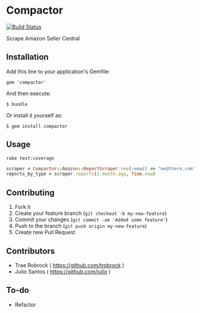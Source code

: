 # Compactor

[![Build Status](https://secure.travis-ci.org/julio/compactor.png)](http://travis-ci.org/julio/compactor)

Scrape Amazon Seller Central

## Installation

Add this line to your application's Gemfile:

    gem 'compactor'

And then execute:

    $ bundle

Or install it yourself as:

    $ gem install compactor

## Usage

```
rake test:coverage
```

```ruby
scraper = Compactor::Amazon::ReportScraper.new(:email => "me@there.com", :password => "secret")
reports_by_type = scraper.reports(1.month.ago, Time.now)
```

## Contributing

1. Fork it
2. Create your feature branch (`git checkout -b my-new-feature`)
3. Commit your changes (`git commit -am 'Added some feature'`)
4. Push to the branch (`git push origin my-new-feature`)
5. Create new Pull Request

## Contributors

* Trae Robrock ( https://github.com/trobrock )
* Julio Santos ( https://github.com/julio )

## To-do

- Refactor
